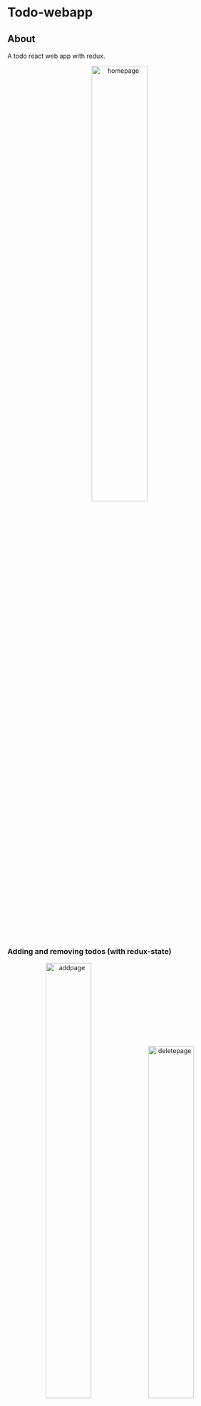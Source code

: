 # Todo-webapp

## About
A todo react web app with redux.
<p align="center">
  <img src="https://user-images.githubusercontent.com/82823305/154807612-28046d77-2c39-4631-82a7-79b0ccf31628.png"  alt="homepage" width="50%" height="50%"/>
 </p>

### Adding and removing todos (with redux-state)
<p float="left" align="center" >
  <img src="https://user-images.githubusercontent.com/82823305/154808325-a9ee70b1-85e5-40ec-b1ce-b424de35ed86.png"  alt="addpage" width="45%" height="50%"/>
  <img src="https://user-images.githubusercontent.com/82823305/154808090-4d167686-8f7b-434c-a899-375e2fd1502e.png" alt="deletepage" width="45%" heigth="60%"/>
 </p>

## Language and tools used
 - Javascript
 - reactjs
 - redux

## How to run app

